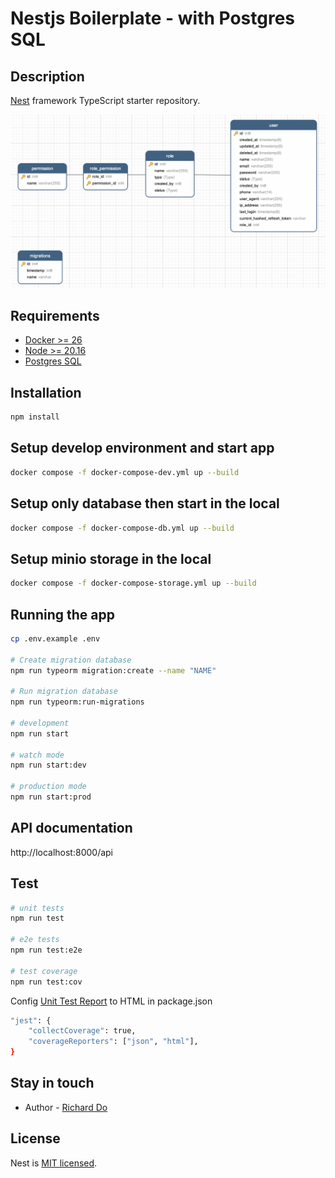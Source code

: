 # Nestjs Boilerplate - with Postgres SQL

## Description

[Nest](https://github.com/nestjs/nest) framework TypeScript starter repository.

![Alt text](database.png "database design")

## Requirements

- [Docker >= 26](https://docs.docker.com/install)
- [Node >= 20.16](https://nodejs.org/en/download/)
- [Postgres SQL](https://www.postgresql.org/)

## Installation

```bash
npm install
```

## Setup develop environment and start app

```bash
docker compose -f docker-compose-dev.yml up --build
```

## Setup only database then start in the local

```bash
docker compose -f docker-compose-db.yml up --build
```

## Setup minio storage in the local

```bash
docker compose -f docker-compose-storage.yml up --build
```

## Running the app

```bash
cp .env.example .env

# Create migration database
npm run typeorm migration:create --name "NAME"

# Run migration database
npm run typeorm:run-migrations

# development
npm run start

# watch mode
npm run start:dev

# production mode
npm run start:prod
```

## API documentation

http://localhost:8000/api

## Test

```bash
# unit tests
npm run test

# e2e tests
npm run test:e2e

# test coverage
npm run test:cov
```

Config [Unit Test Report](https://stackoverflow.com/questions/24825860/how-to-get-the-code-coverage-report-using-jest) to HTML in package.json

```bash
"jest": {
    "collectCoverage": true,
    "coverageReporters": ["json", "html"],
}
```

## Stay in touch

- Author - [Richard Do](https://github.com/ptit9x)

## License

Nest is [MIT licensed](LICENSE).

